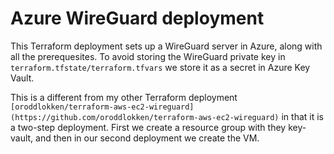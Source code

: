 # Azure WireGuard deployment

This Terraform deployment sets up a WireGuard server in Azure, along with all the prerequesites. To avoid storing the WireGuard private key in `terraform.tfstate/terraform.tfvars` we store it as a secret in Azure Key Vault.

This is a different from my other Terraform deployment `[oroddlokken/terraform-aws-ec2-wireguard](https://github.com/oroddlokken/terraform-aws-ec2-wireguard)` in that it is a two-step deployment. First we create a resource group with they key-vault, and then in our second deployment we create the VM.
